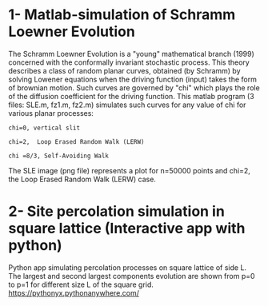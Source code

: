 # 1- Matlab-simulation of Schramm Loewner Evolution
The Schramm Loewner Evolution is a "young" mathematical branch (1999) concerned with the conformally invariant stochastic process. This theory describes a class of random planar curves, obtained (by Schramm) by solving Lowener equations when the driving function (input) takes the form of brownian motion. Such curves are governed by "chi" which plays the role of the diffusion coefficient for the driving function.
This matlab program (3 files: SLE.m, fz1.m, fz2.m) simulates such curves for any value of chi for various planar processes:

    chi=0, vertical slit

    chi=2,  Loop Erased Random Walk (LERW)

    chi =8/3, Self-Avoiding Walk

The SLE image (png file) represents a plot for n=50000 points and chi=2, the Loop Erased Random Walk (LERW) case.

# 2- Site percolation simulation in square lattice (Interactive app with python)
Python app simulating percolation processes on square lattice of side L. The largest and second largest components evolution are shown from p=0 to p=1 for different size L of the square grid. 
https://pythonyx.pythonanywhere.com/

